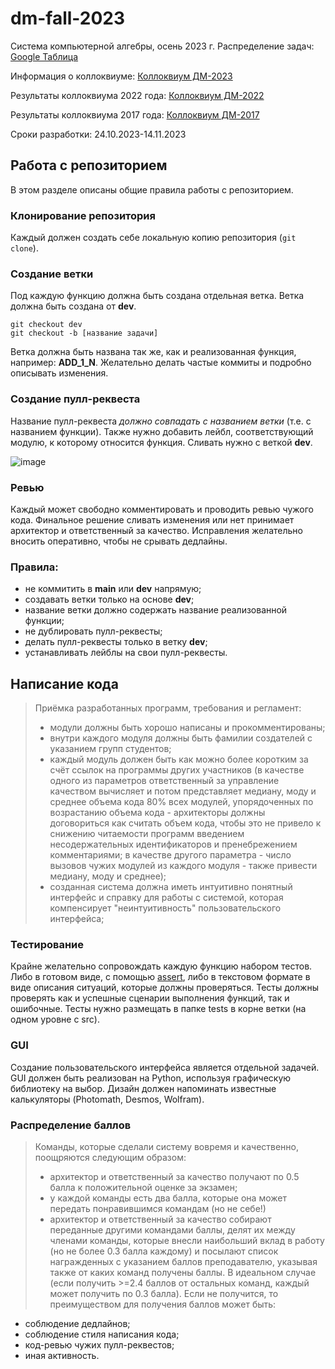 # dm-fall-2023
Система компьютерной алгебры, осень 2023 г.
Распределение задач: [Google Таблица](https://docs.google.com/spreadsheets/d/1mqQHPuXaIwAezNREHy1WPq97WdGk9A8vVeLzBteJ3eQ/)

Информация о коллоквиуме: [Коллоквиум ДМ-2023](https://docs.google.com/document/d/1Dv_6AIhxg_3ezu6VMcEnMpyfRzgym9l8PmE4ULGfjgM/)

Результаты коллоквиума 2022 года: [Коллоквиум ДМ-2022](https://docs.google.com/document/d/1wNbhlivYvZCxg-JJz-I_69-6fPLm8c_74a8Igy5ZSsk/)

Результаты коллоквиума 2017 года: [Коллоквиум ДМ-2017](https://docs.google.com/document/d/1P17zNI2rWxMxBM7WhqP5BTz1wLrHpEpLlYb_WarT-3U/)

Сроки разработки: 24.10.2023-14.11.2023

## Работа с репозиторием
В этом разделе описаны общие правила работы с репозиторием.

### Клонирование репозитория
Каждый должен создать себе локальную копию репозитория (`git clone`).

### Создание ветки
Под каждую функцию должна быть создана отдельная ветка. Ветка должна быть создана от **dev**.
```
git checkout dev
git checkout -b [название задачи]
```
Ветка должна быть названа так же, как и реализованная функция, например: **ADD_1_N**.
Желательно делать частые коммиты и подробно описывать изменения.

### Создание пулл-реквеста
Название пулл-реквеста _должно совпадать с названием ветки_ (т.е. с названием функции). Также нужно добавить лейбл, соответствующий модулю, к которому относится функция. Сливать нужно с веткой **dev**.

![image](https://github.com/spanwalla/dm-fall-2023/assets/33371858/51cd7e47-121e-4e8d-8491-67cfd2efbe15)

### Ревью
Каждый может свободно комментировать и проводить ревью чужого кода. Финальное решение сливать изменения или нет принимает архитектор и ответственный за качество. Исправления желательно вносить оперативно, чтобы не срывать дедлайны.

### Правила:
- не коммитить в **main** или **dev** напрямую;
- создавать ветки только на основе **dev**;
- название ветки должно содержать название реализованной функции;
- не дублировать пулл-реквесты;
- делать пулл-реквесты только в ветку **dev**;
- устанавливать лейблы на свои пулл-реквесты.

## Написание кода
> Приёмка разработанных программ, требования и регламент:
> - модули должны быть хорошо написаны и прокомментированы;
> - внутри каждого модуля должны быть фамилии создателей с указанием групп студентов;
> - каждый модуль должен быть как можно более коротким за счёт ссылок на программы других участников (в качестве одного из параметров ответственный за управление качеством вычисляет и потом представляет медиану, моду и среднее объема кода 80% всех модулей, упорядоченных по возрастанию объема кода - архитекторы должны договориться как считать объем кода, чтобы это не привело к снижению читаемости программ введением несодержательных идентификаторов и пренебрежением комментариями; в качестве другого параметра - число вызовов чужих модулей из каждого модуля - также привести медиану, моду и среднее);
> - созданная система должна иметь интуитивно понятный интерфейс и справку для работы с системой, которая компенсирует "неинтуитивность" пользовательского интерфейса;
### Тестирование
Крайне желательно сопровождать каждую функцию набором тестов. Либо в готовом виде, с помощью [assert](https://pastebin.com/exf45dbX), либо в текстовом формате в виде описания ситуаций, которые должны проверяться. Тесты должны проверять как и успешные сценарии выполнения функций, так и ошибочные. Тесты нужно размещать в папке tests в корне ветки (на одном уровне с src).

### GUI
Создание пользовательского интерфейса является отдельной задачей. GUI должен быть реализован на Python, используя графическую библиотеку на выбор.
Дизайн должен напоминать известные калькуляторы (Photomath, Desmos, Wolfram).

### Распределение баллов
> Команды, которые сделали систему вовремя и качественно, поощряются следующим образом:
> - архитектор и ответственный за качество получают по 0.5 балла к положительной оценке за экзамен;
> - у каждой команды есть два балла, которые она может передать понравившимся командам (но не себе!)
> - архитектор и ответственный за качество собирают переданные другими командами баллы, делят их между членами команды, которые внесли наибольший вклад в работу (но не более 0.3 балла каждому) и посылают список награжденных с указанием баллов преподавателю, указывая также от каких команд получены баллы.
В идеальном случае (если получить >=2.4 баллов от остальных команд, каждый может получить по 0.3 балла). Если не получится, то преимуществом для получения баллов может быть:
- соблюдение дедлайнов;
- соблюдение стиля написания кода;
- код-ревью чужих пулл-реквестов;
- иная активность.

